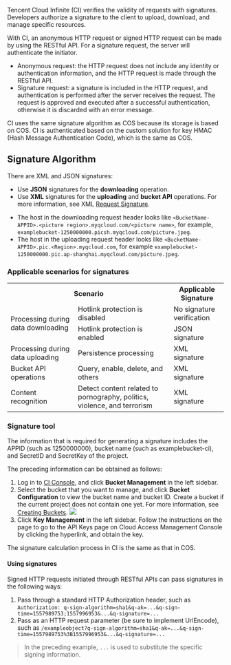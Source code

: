 Tencent Cloud Infinite (CI) verifies the validity of requests with signatures. Developers authorize a signature to the client to upload, download, and manage specific resources.

With CI, an anonymous HTTP request or signed HTTP request can be made by using the RESTful API. For a signature request, the server will authenticate the initiator.

- Anonymous request: the HTTP request does not include any identity or authentication information, and the HTTP request is made through the RESTful API.
- Signature request: a signature is included in the HTTP request, and authentication is performed after the server receives the request. The request is approved and executed after a successful authentication, otherwise it is discarded with an error message.

CI uses the same signature algorithm as COS because its storage is based on COS. CI is authenticated based on the custom solution for key HMAC (Hash Message Authentication Code), which is the same as COS.

## Signature Algorithm

There are XML and JSON signatures:

- Use **JSON** signatures for the **downloading** operation.
- Use **XML** signatures for the **uploading** and **bucket API** operations. For more information, see XML [Request Signature](https://intl.cloud.tencent.com/document/product/436/7778).

>
- The host in the downloading request header looks like `<BucketName-APPID>.<picture region>.myqcloud.com/<picture name>`, for example, `examplebucket-1250000000.picsh.myqcloud.com/picture.jpeg`.
- The host in the uploading request header looks like `<BucketName-APPID>.pic.<Region>.myqcloud.com`, for example `examplebucket-1250000000.pic.ap-shanghai.myqcloud.com/picture.jpeg`.

### Applicable scenarios for signatures

<table>
   <tr>
      <th colspan=2>Scenario</th>
      <th>Applicable Signature</th>
   </tr>
   <tr>
      <td rowspan=2>Processing during data downloading</td>
      <td>Hotlink protection is disabled</td>
      <td>No signature verification</td>
   </tr>
   <tr>
      <td>Hotlink protection is enabled</td>
      <td>JSON signature</td>
   </tr>
   <tr>
      <td>Processing during data uploading</td>
      <td>Persistence processing</td>
      <td>XML signature</td>
   </tr>
   <tr>
      <td>Bucket API operations</td>
      <td>Query, enable, delete, and others</td>
      <td>XML signature</td>
   </tr>
   <tr>
      <td>Content recognition</td>
      <td>Detect content related to pornography, politics, violence, and terrorism</td>
      <td>XML signature</td>
   </tr>
</table>

### Signature tool

The information that is required for generating a signature includes the APPID (such as 1250000000), bucket name (such as examplebucket-ci), and SecretID and SecretKey of the project.

The preceding information can be obtained as follows:
1. Log in to [CI Console](https://console.cloud.tencent.com/ci/index), and click **Bucket Management** in the left sidebar.
2. Select the bucket that you want to manage, and click **Bucket Configuration** to view the bucket name and bucket ID. Create a bucket if the current project does not contain one yet. For more information, see [Creating Buckets](https://intl.cloud.tencent.com/document/product/1045/33436).
![](https://main.qcloudimg.com/raw/5ea3acb08f39c9fa37dfb4d909cbbed9.png)
3. Click **Key Management** in the left sidebar. Follow the instructions on the page to go to the API Keys page on Cloud Access Management Console by clicking the hyperlink, and obtain the key.



The signature calculation process in CI is the same as that in COS. 


#### Using signatures

Signed HTTP requests initiated through RESTful APIs can pass signatures in the following ways:

1. Pass through a standard HTTP Authorization header, such as `Authorization: q-sign-algorithm=sha1&q-ak=...&q-sign-time=1557989753;1557996953&...&q-signature=...`
2. Pass as an HTTP request parameter (be sure to implement UrlEncode), such as `/exampleobject?q-sign-algorithm=sha1&q-ak=...&q-sign-time=1557989753%3B1557996953&...&q-signature=...`


>In the preceding example, `...` is used to substitute the specific signing information.